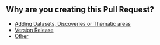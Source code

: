 <!-- -----------^ Click "Preview" for a functional view! -->

## Why are you creating this Pull Request?

- [Adding Datasets, Discoveries or Thematic areas](?title=Content%3A%20%3Cname%3E&expand=1&template=content.md)
- [Version Release](?title=Deploy%20vX.X.X&expand=1&template=version_release.md)
- [Other](?expand=1&template=default.md)
